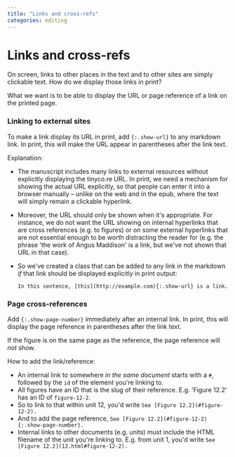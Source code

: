 ```yaml
---
title: "Links and cross-refs"
categories: editing
---
```


# Links and cross-refs

On screen, links to other places in the text and to other sites are simply clickable text. How do we display those links in print?

What we want is to be able to display the URL or page reference of a link on the printed page.

### Linking to external sites

To make a link display its URL in print, add `{:.show-url}` to any markdown link. In print, this will make the URL appear in parentheses after the link text.

Explanation:

* The manuscript includes many links to external resources without explicitly displaying the tinyco.re URL. In print, we need a mechanism for showing the actual URL explicitly, so that people can enter it into a browser manually – unlike on the web and in the epub, where the text will simply remain a clickable hyperlink. 
* Moreover, the URL should only be shown when it's appropriate. For instance, we do not want the URL showing on internal hyperlinks that are cross references (e.g. to figures) or on some external hyperlinks that are not essential enough to be worth distracting the reader for (e.g. the phrase 'the work of Angus Maddison' is a link, but we've not shown that URL in that case).
* So we've created a class that can be added to any link in the markdown *if* that link should be displayed explicitly in print output:

  `In this sentence, [this](http://example.com){:.show-url} is a link.`

### Page cross-references

Add `{:.show-page-number}` immediately after an internal link. In print, this will display the page reference in parentheses after the link text.

If the figure is on the same page as the reference, the page reference will *not* show.

How to add the link/reference:

- An internal link to somewhere *in the same document* starts with a `#`, followed by the `id` of the element you're linking to.
- All figures have an ID that is the slug of their reference. E.g. 'Figure 12.2' has an ID of `figure-12-2`. 
- So to link to that within unit 12, you'd write `See [Figure 12.2](#figure-12-2).`
- And to add the page reference, `See [Figure 12.2](#figure-12-2){:.show-page-number}.`
- Internal links to other documents (e.g. units) must include the HTML filename of the unit you're linking to. E.g. from unit 1, you'd write `See [Figure 12.2](12.html#figure-12-2).`